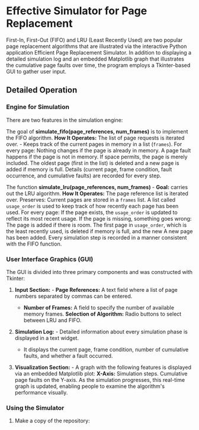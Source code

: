 # Effective Simulator for Page Replacement

First-In, First-Out (FIFO) and LRU (Least Recently Used) are two popular page replacement algorithms that are illustrated via the interactive Python application Efficient Page Replacement Simulator. In addition to displaying a detailed simulation log and an embedded Matplotlib graph that illustrates the cumulative page faults over time, the program employs a Tkinter-based GUI to gather user input.

## Detailed Operation

### Engine for Simulation

There are two features in the simulation engine:

The goal of **simulate_fifo(page_references, num_frames)** is to implement the FIFO algorithm.
  **How It Operates:**
    The list of page requests is iterated over.
    - Keeps track of the current pages in memory in a list (`frames`).
    For every page:
      Nothing changes if the page is already in memory.
      A page fault happens if the page is not in memory.
        If space permits, the page is merely included.
        The oldest page (first in the list) is deleted and a new page is added if memory is full.
    Details (current page, frame condition, fault occurrence, and cumulative faults) are recorded for every step.

The function **simulate_lru(page_references, num_frames)** - **Goal:** carries out the LRU algorithm.
  **How It Operates:**
    The page reference list is iterated over.
    Preserves:
      Current pages are stored in a `frames` list.
      A list called `usage_order` is used to keep track of how recently each page has been used.
    For every page:
      If the page exists, the `usage_order` is updated to reflect its most recent usage.
      If the page is missing, something goes wrong:
        The page is added if there is room.
        The first page in `usage_order`, which is the least recently used, is deleted if memory is full, and the new A new page has been added.
    Every simulation step is recorded in a manner consistent with the FIFO function.

### User Interface Graphics (GUI)

The GUI is divided into three primary components and was constructed with Tkinter:

1. **Input Section:** - **Page References:** A text field where a list of page numbers separated by commas can be entered.
   - **Number of Frames:** A field to specify the number of available memory frames.
   **Selection of Algorithm:** Radio buttons to select between LRU and FIFO.

2. **Simulation Log:** - Detailed information about every simulation phase is displayed in a text widget.
   - It displays the current page, frame condition, number of cumulative faults, and whether a fault occurred.

3. **Visualization Section:** - A graph with the following features is displayed via an embedded Matplotlib plot: **X-Axis:** Simulation steps.
     Cumulative page faults on the Y-axis.
   As the simulation progresses, this real-time graph is updated, enabling people to examine the algorithm's performance visually.

### Using the Simulator

1. Make a copy of the repository:
   ```bash cd page-replacement-simulator git clone https://github.com/yourusername/page-replacement-simulator.git
